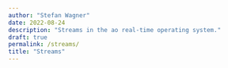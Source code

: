 ```yaml
---
author: "Stefan Wagner"
date: 2022-08-24
description: "Streams in the ao real-time operating system."
draft: true
permalink: /streams/
title: "Streams"
---
```

